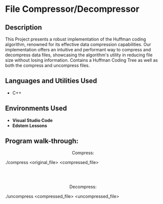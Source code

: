<h1>File Compressor/Decompressor</h1>


<h2>Description</h2>
This Project presents a robust implementation of the Huffman coding algorithm, renowned for its effective data compression capabilities. Our implementation offers an intuitive and performant way to compress and decompress data files, showcasing the algorithm's utility in reducing file size without losing information. Contains a Huffman Coding Tree as well as both the compress and uncompress files.
<br />


<h2>Languages and Utilities Used</h2>

- C++

<h2>Environments Used </h2>

- <b>Visual Studio Code</b>
- <b>Edstem Lessons</b>

<h2>Program walk-through:</h2>

<p align="center">
Compress:
 <br/>

./compress <original_file> <compressed_file>


<br />
<br />
<p align="center">
Decompress:
 <br/>

./uncompress <compressed_file> <uncompressed_file>

<br />
<br />




</p>

<!--
 ```diff
- text in red
+ text in green
! text in orange
# text in gray
@@ text in purple (and bold)@@
```
--!>
